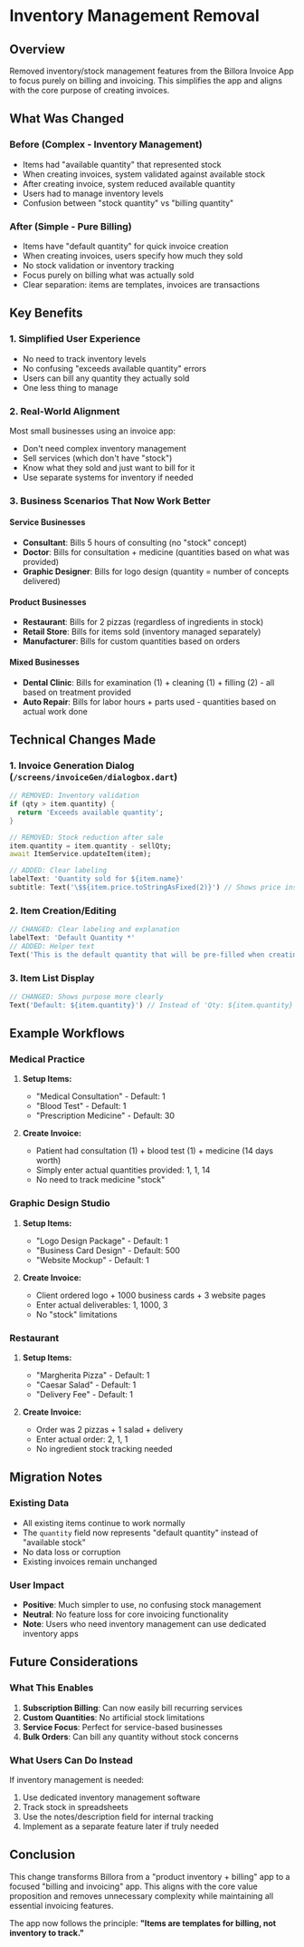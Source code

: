 # Inventory Management Removal

## Overview
Removed inventory/stock management features from the Billora Invoice App to focus purely on billing and invoicing. This simplifies the app and aligns with the core purpose of creating invoices.

## What Was Changed

### Before (Complex - Inventory Management)
- Items had "available quantity" that represented stock
- When creating invoices, system validated against available stock
- After creating invoice, system reduced available quantity
- Users had to manage inventory levels
- Confusion between "stock quantity" vs "billing quantity"

### After (Simple - Pure Billing)
- Items have "default quantity" for quick invoice creation
- When creating invoices, users specify how much they sold
- No stock validation or inventory tracking
- Focus purely on billing what was actually sold
- Clear separation: items are templates, invoices are transactions

## Key Benefits

### 1. **Simplified User Experience**
- No need to track inventory levels
- No confusing "exceeds available quantity" errors
- Users can bill any quantity they actually sold
- One less thing to manage

### 2. **Real-World Alignment**
Most small businesses using an invoice app:
- Don't need complex inventory management
- Sell services (which don't have "stock")
- Know what they sold and just want to bill for it
- Use separate systems for inventory if needed

### 3. **Business Scenarios That Now Work Better**

#### **Service Businesses**
- **Consultant**: Bills 5 hours of consulting (no "stock" concept)
- **Doctor**: Bills for consultation + medicine (quantities based on what was provided)
- **Graphic Designer**: Bills for logo design (quantity = number of concepts delivered)

#### **Product Businesses**
- **Restaurant**: Bills for 2 pizzas (regardless of ingredients in stock)
- **Retail Store**: Bills for items sold (inventory managed separately)
- **Manufacturer**: Bills for custom quantities based on orders

#### **Mixed Businesses**
- **Dental Clinic**: Bills for examination (1) + cleaning (1) + filling (2) - all based on treatment provided
- **Auto Repair**: Bills for labor hours + parts used - quantities based on actual work done

## Technical Changes Made

### 1. Invoice Generation Dialog (`/screens/invoiceGen/dialogbox.dart`)
```dart
// REMOVED: Inventory validation
if (qty > item.quantity) {
  return 'Exceeds available quantity';
}

// REMOVED: Stock reduction after sale
item.quantity = item.quantity - sellQty;
await ItemService.updateItem(item);

// ADDED: Clear labeling
labelText: 'Quantity sold for ${item.name}'
subtitle: Text('\$${item.price.toStringAsFixed(2)}') // Shows price instead of stock
```

### 2. Item Creation/Editing
```dart
// CHANGED: Clear labeling and explanation
labelText: 'Default Quantity *'
// ADDED: Helper text
Text('This is the default quantity that will be pre-filled when creating invoices. You can change it for each invoice.')
```

### 3. Item List Display
```dart
// CHANGED: Shows purpose more clearly
Text('Default: ${item.quantity}') // Instead of 'Qty: ${item.quantity}'
```

## Example Workflows

### Medical Practice
1. **Setup Items:**
   - "Medical Consultation" - Default: 1
   - "Blood Test" - Default: 1
   - "Prescription Medicine" - Default: 30

2. **Create Invoice:**
   - Patient had consultation (1) + blood test (1) + medicine (14 days worth)
   - Simply enter actual quantities provided: 1, 1, 14
   - No need to track medicine "stock"

### Graphic Design Studio
1. **Setup Items:**
   - "Logo Design Package" - Default: 1
   - "Business Card Design" - Default: 500
   - "Website Mockup" - Default: 1

2. **Create Invoice:**
   - Client ordered logo + 1000 business cards + 3 website pages
   - Enter actual deliverables: 1, 1000, 3
   - No "stock" limitations

### Restaurant
1. **Setup Items:**
   - "Margherita Pizza" - Default: 1
   - "Caesar Salad" - Default: 1
   - "Delivery Fee" - Default: 1

2. **Create Invoice:**
   - Order was 2 pizzas + 1 salad + delivery
   - Enter actual order: 2, 1, 1
   - No ingredient stock tracking needed

## Migration Notes

### Existing Data
- All existing items continue to work normally
- The `quantity` field now represents "default quantity" instead of "available stock"
- No data loss or corruption
- Existing invoices remain unchanged

### User Impact
- **Positive**: Much simpler to use, no confusing stock management
- **Neutral**: No feature loss for core invoicing functionality
- **Note**: Users who need inventory management can use dedicated inventory apps

## Future Considerations

### What This Enables
1. **Subscription Billing**: Can now easily bill recurring services
2. **Custom Quantities**: No artificial stock limitations
3. **Service Focus**: Perfect for service-based businesses
4. **Bulk Orders**: Can bill any quantity without stock concerns

### What Users Can Do Instead
If inventory management is needed:
1. Use dedicated inventory management software
2. Track stock in spreadsheets
3. Use the notes/description field for internal tracking
4. Implement as a separate feature later if truly needed

## Conclusion

This change transforms Billora from a "product inventory + billing" app to a focused "billing and invoicing" app. This aligns with the core value proposition and removes unnecessary complexity while maintaining all essential invoicing features.

The app now follows the principle: **"Items are templates for billing, not inventory to track."**
